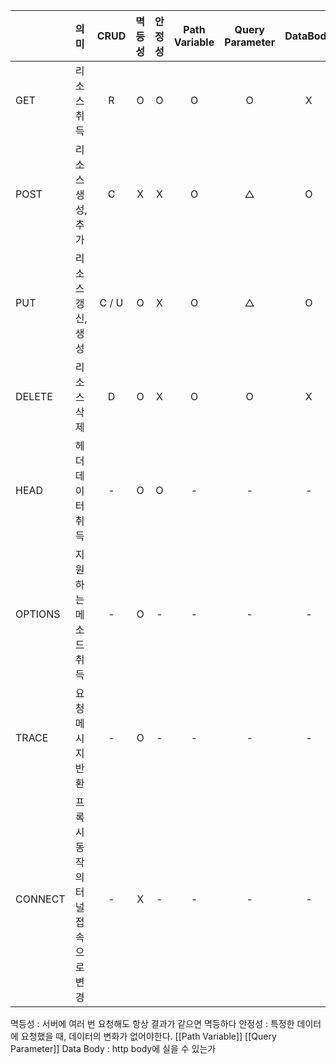 |         | 의미                 | CRUD  | 멱등성 | 안정성 | Path Variable | Query Parameter | DataBody |
| :------ | :----------------- | :---: | :-: | :-: | :-----------: | :-------------: | :------: |
| GET     | 리소스 취득             |   R   |  O  |  O  |       O       |        O        |    X     |
| POST    | 리소스 생성, 추가         |   C   |  X  |  X  |       O       |        △        |    O     |
| PUT     | 리소스 갱신, 생성         | C / U |  O  |  X  |       O       |        △        |    O     |
| DELETE  | 리소스 삭제             |   D   |  O  |  X  |       O       |        O        |    X     |
| HEAD    | 헤더 데이터 취득          |   -   |  O  |  O  |       -       |        -        |    -     |
| OPTIONS | 지원하는 메소드 취득        |   -   |  O  |  -  |       -       |        -        |    -     |
| TRACE   | 요청메시지 반환           |   -   |  O  |  -  |       -       |        -        |    -     |
| CONNECT | 프록시 동작의 터널 접속으로 변경 |   -   |  X  |  -  |       -       |        -        |    -     |

멱등성 : 서버에 여러 번 요청해도 항상 결과가 같으면 멱등하다
안정성 : 특정한 데이터에 요청했을 때, 데이터의 변화가 없어야한다.
[[Path Variable]]
[[Query Parameter]]
Data Body : http body에 실을 수 있는가